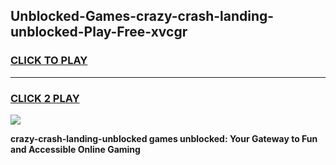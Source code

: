 
## Unblocked-Games-crazy-crash-landing-unblocked-Play-Free-xvcgr
<h3>
<a href="https://premium76.site?title=crazy-crash-landing-unblocked&ref=10A">CLICK TO PLAY</a></h3>
<hr>

<h3>
<a href="https://premium76.site?title=crazy-crash-landing-unblocked&ref=10A">CLICK 2 PLAY</a>
  
</h3>

<a href="https://premium76.site?title=crazy-crash-landing-unblocked&ref=10A"><img src="https://clearcache.store/games.png"></a>


**crazy-crash-landing-unblocked games unblocked: Your Gateway to Fun and Accessible Online Gaming**
